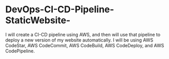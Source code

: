 # DevOps-CI-CD-Pipeline-StaticWebsite-
I will create a CI-CD pipeline using AWS, and then will use that pipeline to deploy a new version of my website automatically. I will be using AWS CodeStar, AWS CodeCommit, AWS CodeBuild, AWS CodeDeploy, and AWS CodePipeline.
